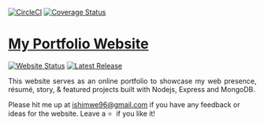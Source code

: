 [![CircleCI](https://dl.circleci.com/status-badge/img/gh/ishimwe5555/my-brand/tree/master.svg?style=svg)](https://dl.circleci.com/status-badge/redirect/gh/ishimwe5555/my-brand/tree/master)
[![Coverage Status](https://coveralls.io/repos/github/ishimwe5555/my-brand/badge.svg?branch=master)](https://coveralls.io/github/ishimwe5555/my-brand?branch=master)

# <a href="https://[github.io/ishimwe5555](https://ishimwe5555.github.io/my-brand/)" target="_blank">My Portfolio Website</a>

[![Website Status](https://img.shields.io/badge/Website%20Status-Online-green)](https://linkedin.com/in/norbertishimwe)
[![Latest Release](https://img.shields.io/badge/Latest%20Release-13%20June%202021-yellow.svg)](https://github.com/ishimwe5555/my-brand/commit/master)

 <p align="justify">This website serves as an online portfolio to showcase my web presence, résumé, story, & featured projects built with Nodejs, Express and MongoDB.</p>

Please hit me up at ishimwe96@gmail.com if you have any feedback or ideas for the website. Leave a :star: &nbsp;if you like it!


